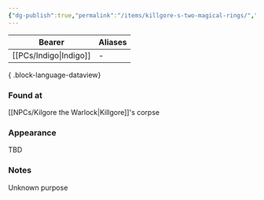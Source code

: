 ```yaml
---
{"dg-publish":true,"permalink":"/items/killgore-s-two-magical-rings/","tags":["item"],"dgShowBacklinks":true,"dgShowLocalGraph":true,"noteIcon":"item","created":"2024-01-06T01:05:55.311+01:00","updated":"2024-01-18T22:39:08.080+01:00"}
---
```


| Bearer     | Aliases |
| ---------- | ------- |
| [[PCs/Indigo\|Indigo]] | \-      |

{ .block-language-dataview}
### Found at
[[NPCs/Kilgore the Warlock\|Killgore]]'s corpse
### Appearance
TBD
### Notes
Unknown purpose 